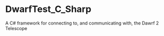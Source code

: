 # DwarfTest_C_Sharp
A C# framework for connecting to, and communicating with, the Dawrf 2 Telescope
